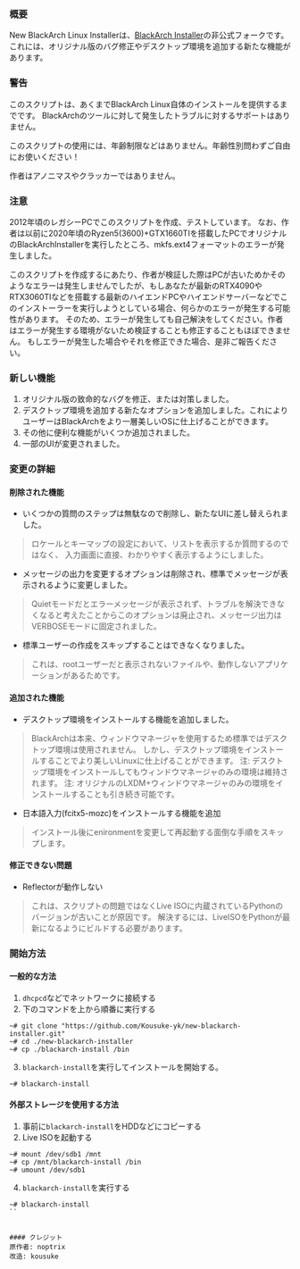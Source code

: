 ### 概要
New BlackArch Linux Installerは、[BlackArch Installer](https://github.com/BlackArch/blackarch-installer)の非公式フォークです。
これには、オリジナル版のバグ修正やデスクトップ環境を追加する新たな機能があります。


### 警告
このスクリプトは、あくまでBlackArch Linux自体のインストールを提供するまでです。
BlackArchのツールに対して発生したトラブルに対するサポートはありません。

このスクリプトの使用には、年齢制限などはありません。年齢性別問わずご自由にお使いください！

作者はアノニマスやクラッカーではありません。


### 注意
2012年頃のレガシーPCでこのスクリプトを作成、テストしています。
なお、作者は以前に2020年頃のRyzen5(3600)+GTX1660TIを搭載したPCでオリジナルのBlackArchInstallerを実行したところ、mkfs.ext4フォーマットのエラーが発生しました。

このスクリプトを作成するにあたり、作者が検証した際はPCが古いためかそのようなエラーは発生しませんでしたが、もしあなたが最新のRTX4090やRTX3060TIなどを搭載する最新のハイエンドPCやハイエンドサーバーなどでこのインストーラーを実行しようとしている場合、何らかのエラーが発生する可能性があります。
そのため、エラーが発生しても自己解決をしてください。作者はエラーが発生する環境がないため検証することも修正することもほぼできません。
もしエラーが発生した場合やそれを修正できた場合、是非ご報告ください。


### 新しい機能
1. オリジナル版の致命的なバグを修正、または対策しました。
2. デスクトップ環境を追加する新たなオプションを追加しました。これによりユーザーはBlackArchをより一層美しいOSに仕上げることができます。
3. その他に便利な機能がいくつか追加されました。
4. 一部のUIが変更されました。

### 変更の詳細

#### 削除された機能
- いくつかの質問のステップは無駄なので削除し、新たなUIに差し替えられました。
> ロケールとキーマップの設定において、リストを表示するか質問するのではなく、
入力画面に直接、わかりやすく表示するようにしました。

- メッセージの出力を変更するオプションは削除され、標準でメッセージが表示されるように変更しました。
> Quietモードだとエラーメッセージが表示されず、トラブルを解決できなくなると考えたことからこのオプションは廃止され、メッセージ出力はVERBOSEモードに固定されました。

- 標準ユーザーの作成をスキップすることはできなくなりました。
> これは、rootユーザーだと表示されないファイルや、動作しないアプリケーションがあるためです。

#### 追加された機能
- デスクトップ環境をインストールする機能を追加しました。
> BlackArchは本来、ウィンドウマネージャを使用するため標準ではデスクトップ環境は使用されません。
しかし、デスクトップ環境をインストールすることでより美しいLinuxに仕上げることができます。
注: デスクトップ環境をインストールしてもウィンドウマネージャのみの環境は維持されます。
注: オリジナルのLXDM+ウィンドウマネージャのみの環境をインストールすることも引き続き可能です。

- 日本語入力(fcitx5-mozc)をインストールする機能を追加
> インストール後にenironmentを変更して再起動する面倒な手順をスキップします。

#### 修正できない問題
- Reflectorが動作しない
> これは、スクリプトの問題ではなくLive ISOに内蔵されているPythonのバージョンが古いことが原因です。
解決するには、LiveISOをPythonが最新になるようにビルドする必要があります。

### 開始方法
#### 一般的な方法
1. `dhcpcd`などでネットワークに接続する
2. 下のコマンドを上から順番に実行する
```
~# git clone "https://github.com/Kousuke-yk/new-blackarch-installer.git"
~# cd ./new-blackarch-installer
~# cp ./blackarch-install /bin
```

3. `blackarch-install`を実行してインストールを開始する。
```
~# blackarch-install
```

#### 外部ストレージを使用する方法
1. 事前に`blackarch-install`をHDDなどにコピーする
2. Live ISOを起動する

```
~# mount /dev/sdb1 /mnt
~# cp /mnt/blackarch-install /bin
~# umount /dev/sdb1
```

4. `blackarch-install`を実行する
```
~# blackarch-install
``


#### クレジット
原作者: noptrix
改造: kousuke
